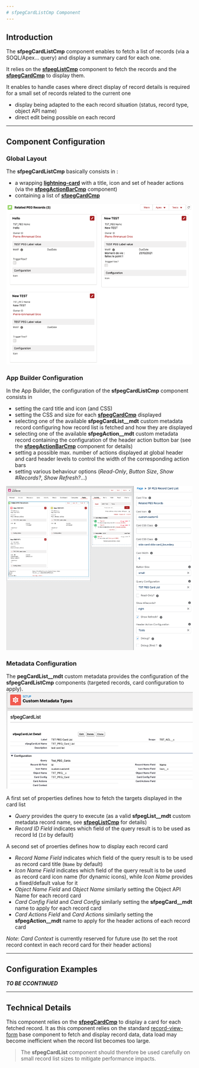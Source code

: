 ```yaml
---
# sfpegCardListCmp Component
---
```


## Introduction

The **sfpegCardListCmp** component enables to fetch a list of records (via a SOQL/Apex... query) and display
a summary card for each one.

It relies on the **[sfpegListCmp](/help/sfpegListCmp.md)** component to fetch the records and the
**[sfpegCardCmp](/help/sfpegCardCmp.md)** to display them.

It enables to handle cases where direct display of record details is required for a small set of records related
to the current one
* display being adapted to the each record situation (status, record type, object API name)
* direct edit being possible on each record

---

## Component Configuration

### Global Layout

The **sfpegCardListCmp** basically consists in :
* a wrapping **[lightning-card](https://developer.salesforce.com/docs/component-library/bundle/lightning-card/documentation)** 
with a title, icon and set of header actions (via the **[sfpegActionBarCmp](/help/sfpegActionBarCmp.md)** component)
* containing a list of **[sfpegCardCmp](/help/sfpegCardCmp.md)**

![Cards List](/media/sfpegCardList.png) 


### App Builder Configuration

In the App Builder, the configuration of the **sfpegCardListCmp** component consists in 
* setting the card title and icon (and CSS)
* setting the CSS and size for each **[sfpegCardCmp](/help/sfpegCardCmp.md)** displayed
* selecting one of the available **sfpegCardList__mdt** custom metadata record configuring
how record list is fetched and how they are displayed
* selecting one of the available **sfpegAction__mdt** custom metadata record containing the 
configuration of the header action button bar (see the **[sfpegActionBarCmp](/help/sfpegActionBarCmp.md)**
component for details)
* setting a possible max. number of actions displayed at global header and card header levels
to control the width of the corresponding action bars
* setting various behaviour options (_Read-Only_, _Button Size_, _Show #Records?_, _Show Refresh?_...)

![Record Card List Configuration](/media/sfpegCardListConfig.png)


### Metadata Configuration

The **pegCardList__mdt** custom metadata provides the configuration of the **sfpegCardListCmp** components
(targeted records, card configuration to apply).<br/>
![Record Card List Metadata Configuration](/media/sfpegCardListMeta.png)

A first set of properties defines how to fetch the targets displayed in the card list
* _Query_ provides the query to execute (as a valid **sfpegList__mdt** custom metadata record name,
see **[sfpegListCmp](/help/sfpegListCmp.md)** for details)
* _Record ID Field_ indicates which field of the query result is to be used as record Id (`Id` by default)

A second set of proerties defines how to display each record card
* _Record Name Field_ indicates which field of the query result is to be used as record card title
(`Name` by default)
* _Icon Name Field_ indicates which field of the query result is to be used as record card icon name 
(for dynamic icons), while _Icon Name_ provides a fixed/default value for it 
* _Object Name Field_ and _Object Name_ similarly setting the Object API Name for each record card
* _Card Config Field_ and _Card Config_ similarly setting the **sfpegCard__mdt** name to apply for each record card
* _Card Actions Field_ and _Card Actions_ similarly setting the **sfpegAction__mdt** name to apply for the
header actions of each record card

_Note_: _Card Context_ is currently reserved for future use (to set the root record context in each record card for
their header actions)

---

## Configuration Examples

***TO BE CCONTINUED***

---

## Technical Details

This component relies on the **[sfpegCardCmp](/help/sfpegCardCmp.md)** to display a card for each fetched record.
It as this component relies on the standard
[record-view-form](https://developer.salesforce.com/docs/component-library/bundle/lightning-record-view-form/documentation)
base component to fetch and display record data, data load may become inefficient when the record list
becomes too large.
> The **sfpegCardList** component should therefore be used carefully on small record list sizes to mitigate performance impacts.
